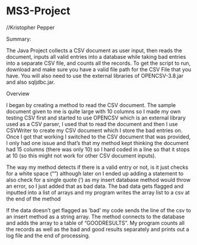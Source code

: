 # MS3-Project
//Kristopher Pepper

Summary:

The Java Project collects a CSV document as user input, then reads the document, inputs all valid entries into a database while taking bad entries into a separate CSV file, and counts all the records.
To get the script to run, download and make sure you have a valid file path for the CSV File that you have. You will also need to use the external libraries of OPENCSV-3.8.jar and also sqljdbc.jar.

Overview

I began by creating a method to read the CSV document.  The sample document given to me is quite large with 10 columns so I made my own testing CSV first and started to use OPENCSV which is an external library used as a CSV parser, I used that to read the document and then I use CSVWriter to create my CSV document which I store the bad entries on. Once I got that working I switched to the CSV document that was provided, I only had one issue and that’s that my method kept thinking the document had 15 columns (there was only 10) so I hard coded in a line so that it stops at 10 (so this might not work for other CSV document inputs). 

The way my method detects if there is a valid entry or not, is it just checks for a white space (“”) although later on I ended up adding a statement to also check for a single quote (‘) as my insert database method would throw an error, so I just added that as bad data. The bad data gets flagged and inputted into a list of arrays and my program writes the array list to a csv at the end of the method

If the data doesn’t get flagged as ‘bad’ my code sends the line of the csv to an insert method as a string array.  The method connects to the database and adds the array to a table of “GOODRESULTS”.  My program counts all the records as well as the bad and good results separately and prints out a log file and the end of processing.

